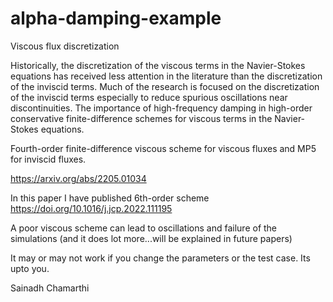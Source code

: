 # alpha-damping-example

Viscous flux discretization

Historically, the discretization of the viscous terms in the Navier-Stokes equations has received less attention in the literature than the discretization of the inviscid terms. Much of the research is focused on the discretization of the inviscid terms especially to reduce spurious oscillations near discontinuities. The importance of high-frequency damping in high-order conservative finite-difference schemes for viscous terms in the Navier-Stokes equations.

Fourth-order finite-difference viscous scheme for viscous fluxes and MP5 for inviscid fluxes.

https://arxiv.org/abs/2205.01034

In this paper I have published 6th-order scheme
https://doi.org/10.1016/j.jcp.2022.111195


A poor viscous scheme can lead to oscillations and failure of the simulations (and it does lot more...will be explained in future papers)

It may or may not work if you change the parameters or the test case. Its upto you.

Sainadh Chamarthi
